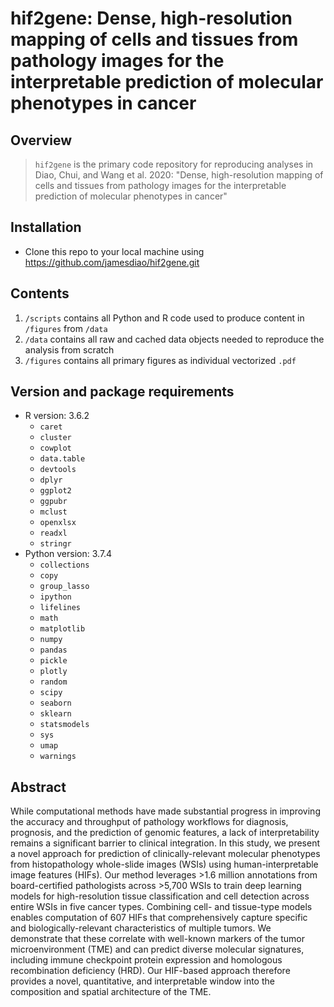 # hif2gene: Dense, high-resolution mapping of cells and tissues from pathology images for the interpretable prediction of molecular phenotypes in cancer

## Overview
> `hif2gene` is the primary code repository for reproducing analyses in Diao, Chui, and Wang et al. 2020: "Dense, high-resolution mapping of cells and tissues from pathology images for the interpretable prediction of molecular phenotypes in cancer"

## Installation
- Clone this repo to your local machine using https://github.com/jamesdiao/hif2gene.git

## Contents
1. `/scripts` contains all Python and R code used to produce content in `/figures` from `/data`
2. `/data` contains all raw and cached data objects needed to reproduce the analysis from scratch
3. `/figures` contains all primary figures as individual vectorized `.pdf` 

## Version and package requirements 
- R version: 3.6.2
    - `caret`
    - `cluster`
    - `cowplot`
    - `data.table`
    - `devtools`
    - `dplyr`
    - `ggplot2`
    - `ggpubr`
    - `mclust`
    - `openxlsx`
    - `readxl`
    - `stringr`
- Python version: 3.7.4
    - `collections`
    - `copy`
    - `group_lasso`
    - `ipython`
    - `lifelines`
    - `math`
    - `matplotlib`
    - `numpy`
    - `pandas`
    - `pickle`
    - `plotly`
    - `random`
    - `scipy`
    - `seaborn`
    - `sklearn`
    - `statsmodels`
    - `sys`
    - `umap`
    - `warnings`

## Abstract 

While computational methods have made substantial progress in improving the accuracy and throughput of pathology workflows for diagnosis, prognosis, and the prediction of genomic features, a lack of interpretability remains a significant barrier to clinical integration. In this study, we present a novel approach for prediction of clinically-relevant molecular phenotypes from histopathology whole-slide images (WSIs) using human-interpretable image features (HIFs). Our method leverages >1.6 million annotations from board-certified pathologists across >5,700 WSIs to train deep learning models for high-resolution tissue classification and cell detection across entire WSIs in five cancer types. Combining cell- and tissue-type models enables computation of 607 HIFs that comprehensively capture specific and biologically-relevant characteristics of multiple tumors. We demonstrate that these correlate with well-known markers of the tumor microenvironment (TME) and can predict diverse molecular signatures, including immune checkpoint protein expression and homologous recombination deficiency (HRD). Our HIF-based approach therefore provides a novel, quantitative, and interpretable window into the composition and spatial architecture of the TME.

